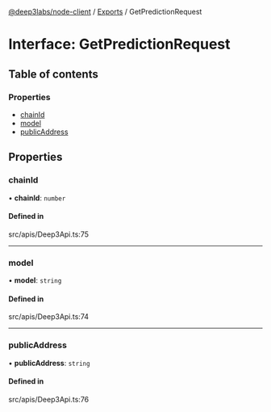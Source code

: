 [@deep3labs/node-client](../README.md) / [Exports](../modules.md) / GetPredictionRequest

# Interface: GetPredictionRequest

## Table of contents

### Properties

- [chainId](GetPredictionRequest.md#chainid)
- [model](GetPredictionRequest.md#model)
- [publicAddress](GetPredictionRequest.md#publicaddress)

## Properties

### chainId

• **chainId**: `number`

#### Defined in

src/apis/Deep3Api.ts:75

___

### model

• **model**: `string`

#### Defined in

src/apis/Deep3Api.ts:74

___

### publicAddress

• **publicAddress**: `string`

#### Defined in

src/apis/Deep3Api.ts:76
